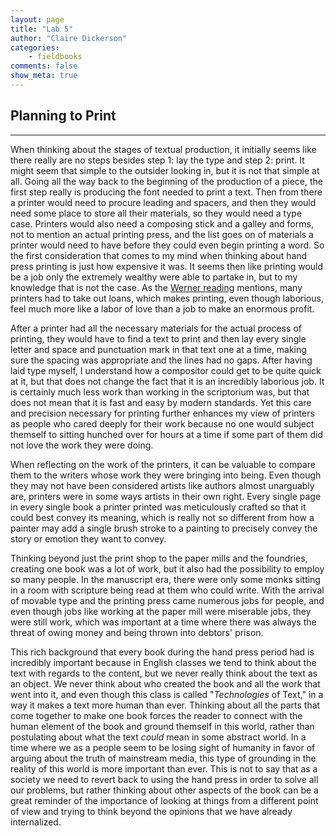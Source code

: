 ```yaml
---
layout: page  
title: "Lab 5"  
author: "Claire Dickerson"  
categories:  
    - fieldbooks
comments: false  
show_meta: true    
---
```


## Planning to Print
---

When thinking about the stages of textual production, it initially seems like there really are no steps besides step 1: lay the type and step 2: print. It might seem that simple to the outsider looking in, but it is not that simple at all. Going all the way back to the beginning of the production of a piece, the first step really is producing the font needed to print a text. Then from there a printer would need to procure leading and spacers, and then they would need some place to store all their materials, so they would need a type case. Printers would also need a composing stick and a galley and forms, not to mention an actual printing press, and the list goes on of materials a printer would need to have before they could even begin printing a word. So the first consideration that comes to my mind when thinking about hand press printing is just how expensive it was. It seems then like printing would be a job only the extremely wealthy were able to partake in, but to my knowledge that is not the case. As the [Werner reading](http://sarahwerner.net/blog/2014/10/finding-women-in-the-printing-shop/) mentions, many printers had to take out loans, which makes printing, even though laborious, feel much more like a labor of love than a job to make an enormous profit.

After a printer had all the necessary materials for the actual process of printing, they would have to find a text to print and then lay every single letter and space and punctuation mark in that text one at a time, making sure the spacing was appropriate and the lines had no gaps. After having laid type myself, I understand how a compositor could get to be quite quick at it, but that does not change the fact that it is an incredibly laborious job. It is certainly much less work than working in the scriptorium was, but that does not mean that it is fast and easy by modern standards. Yet this care and precision necessary for printing further enhances my view of printers as people who cared deeply for their work because no one would subject themself to sitting hunched over for hours at a time if some part of them did not love the work they were doing.

When reflecting on the work of the printers, it can be valuable to compare them to the writers whose work they were bringing into being. Even though they may not have been considered artists like authors almost unarguably are, printers were in some ways artists in their own right. Every single page in every single book a printer printed was meticulously crafted so that it could best convey its meaning, which is really not so different from how a painter may add a single brush stroke to a painting to precisely convey the story or emotion they want to convey. 

Thinking beyond just the print shop to the paper mills and the foundries, creating one book was a lot of work, but it also had the possibility to employ so many people. In the manuscript era, there were only some monks sitting in a room with scripture being read at them who could write. With the arrival of movable type and the printing press came numerous jobs for people, and even though jobs like working at the paper mill were miserable jobs, they were still work, which was important at a time where there was always the threat of owing money and being thrown into debtors' prison.

This rich background that every book during the hand press period had is incredibly important because in English classes we tend to think about the text with regards to the content, but we never really think about the text as an object. We never think about who created the book and all the work that went into it, and even though this class is called "*Technologies* of Text," in a way it makes a text more human than ever. Thinking about all the parts that come together to make one book forces the reader to connect with the human element of the book and ground themself in this world, rather than postulating about what the text *could* mean in some abstract world. In a time where we as a people seem to be losing sight of humanity in favor of arguing about the truth of mainstream media, this type of grounding in the reality of this world is more important than ever. This is not to say that as a society we need to revert back to using the hand press in order to solve all our problems, but rather thinking about other aspects of the book can be a great reminder of the importance of looking at things from a different point of view and trying to think beyond the opinions that we have already internalized. 